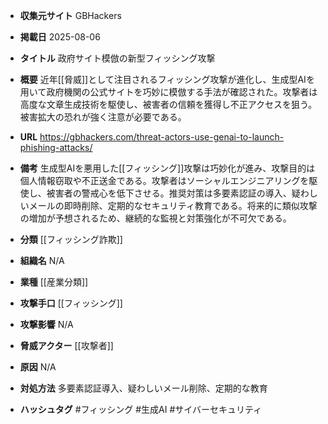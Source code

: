 - **収集元サイト**
GBHackers

- **掲載日**
2025-08-06

- **タイトル**
政府サイト模倣の新型フィッシング攻撃

- **概要**
近年[[脅威]]として注目されるフィッシング攻撃が進化し、生成型AIを用いて政府機関の公式サイトを巧妙に模倣する手法が確認された。攻撃者は高度な文章生成技術を駆使し、被害者の信頼を獲得し不正アクセスを狙う。被害拡大の恐れが強く注意が必要である。

- **URL**
https://gbhackers.com/threat-actors-use-genai-to-launch-phishing-attacks/

- **備考**
生成型AIを悪用した[[フィッシング]]攻撃は巧妙化が進み、攻撃目的は個人情報窃取や不正送金である。攻撃者はソーシャルエンジニアリングを駆使し、被害者の警戒心を低下させる。推奨対策は多要素認証の導入、疑わしいメールの即時削除、定期的なセキュリティ教育である。将来的に類似攻撃の増加が予想されるため、継続的な監視と対策強化が不可欠である。

- **分類**
[[フィッシング詐欺]]

- **組織名**
N/A

- **業種**
[[産業分類]]

- **攻撃手口**
[[フィッシング]]

- **攻撃影響**
N/A

- **脅威アクター**
[[攻撃者]]

- **原因**
N/A

- **対処方法**
多要素認証導入、疑わしいメール削除、定期的な教育

- **ハッシュタグ**
#フィッシング #生成AI #サイバーセキュリティ
